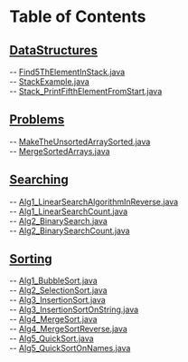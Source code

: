# Table of Contents<br>
## [DataStructures](https://github.com/cse001/Programming/tree/main/DataStructures)<br>
   -- [Find5ThElementInStack.java](https://github.com/cse001/Programming/tree/main/DataStructures/Find5ThElementInStack.java)<br>
   -- [StackExample.java](https://github.com/cse001/Programming/tree/main/DataStructures/StackExample.java)<br>
   -- [Stack_PrintFifthElementFromStart.java](https://github.com/cse001/Programming/tree/main/DataStructures/Stack_PrintFifthElementFromStart.java)<br>
## [Problems](https://github.com/cse001/Programming/tree/main/Problems)<br>
   -- [MakeTheUnsortedArraySorted.java](https://github.com/cse001/Programming/tree/main/Problems/MakeTheUnsortedArraySorted.java)<br>
   -- [MergeSortedArrays.java](https://github.com/cse001/Programming/tree/main/Problems/MergeSortedArrays.java)<br>
## [Searching](https://github.com/cse001/Programming/tree/main/Searching)<br>
   -- [Alg1_LinearSearchAlgorithmInReverse.java](https://github.com/cse001/Programming/tree/main/Searching/Alg1_LinearSearchAlgorithmInReverse.java)<br>
   -- [Alg1_LinearSearchCount.java](https://github.com/cse001/Programming/tree/main/Searching/Alg1_LinearSearchCount.java)<br>
   -- [Alg2_BinarySearch.java](https://github.com/cse001/Programming/tree/main/Searching/Alg2_BinarySearch.java)<br>
   -- [Alg2_BinarySearchCount.java](https://github.com/cse001/Programming/tree/main/Searching/Alg2_BinarySearchCount.java)<br>
## [Sorting](https://github.com/cse001/Programming/tree/main/Sorting)<br>
-- [Alg1_BubbleSort.java](https://github.com/cse001/Programming/tree/main/Sorting/Alg1_BubbleSort.java)<br>
-- [Alg2_SelectionSort.java](https://github.com/cse001/Programming/tree/main/Sorting/Alg2_SelectionSort.java)<br>
-- [Alg3_InsertionSort.java](https://github.com/cse001/Programming/tree/main/Sorting/Alg3_InsertionSort.java)<br>
-- [Alg3_InsertionSortOnString.java](https://github.com/cse001/Programming/tree/main/Sorting/Alg3_InsertionSortOnString.java)<br>
-- [Alg4_MergeSort.java](https://github.com/cse001/Programming/tree/main/Sorting/Alg4_MergeSort.java)<br>
-- [Alg4_MergeSortReverse.java](https://github.com/cse001/Programming/tree/main/Sorting/Alg4_MergeSortReverse.java)<br>
-- [Alg5_QuickSort.java](https://github.com/cse001/Programming/tree/main/Sorting/Alg5_QuickSort.java)<br>
-- [Alg5_QuickSortOnNames.java](https://github.com/cse001/Programming/tree/main/Sorting/Alg5_QuickSortOnNames.java)<br>
